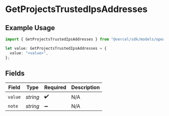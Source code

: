 # GetProjectsTrustedIpsAddresses

## Example Usage

```typescript
import { GetProjectsTrustedIpsAddresses } from "@vercel/sdk/models/operations";

let value: GetProjectsTrustedIpsAddresses = {
  value: "<value>",
};
```

## Fields

| Field              | Type               | Required           | Description        |
| ------------------ | ------------------ | ------------------ | ------------------ |
| `value`            | *string*           | :heavy_check_mark: | N/A                |
| `note`             | *string*           | :heavy_minus_sign: | N/A                |